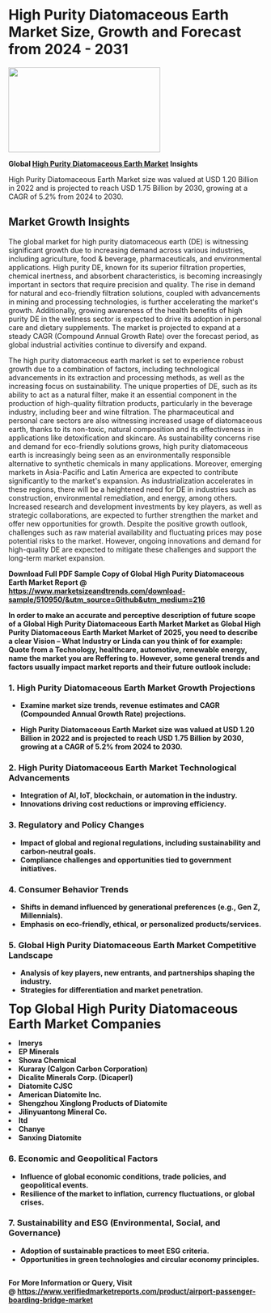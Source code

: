 <H1>High Purity Diatomaceous Earth Market Size, Growth and Forecast from 2024 - 2031</H1><img class="aligncenter size-medium wp-image-584254" src="https://thirdeyenews.in/wp-content/uploads/2024/09/Global-Market-Research-300x168.jpeg" alt="" width="300" height="168" /><p><strong>Global&nbsp;<a href="https://www.marketsizeandtrends.com/download-sample/510950/&amp;utm_source=Github&utm_medium=216">High Purity Diatomaceous Earth Market</a> Insights</strong></p><p>High Purity Diatomaceous Earth Market size was valued at USD 1.20 Billion in 2022 and is projected to reach USD 1.75 Billion by 2030, growing at a CAGR of 5.2% from 2024 to 2030.</p><p><h2>Market Growth Insights</h2> <p>The global market for high purity diatomaceous earth (DE) is witnessing significant growth due to increasing demand across various industries, including agriculture, food & beverage, pharmaceuticals, and environmental applications. High purity DE, known for its superior filtration properties, chemical inertness, and absorbent characteristics, is becoming increasingly important in sectors that require precision and quality. The rise in demand for natural and eco-friendly filtration solutions, coupled with advancements in mining and processing technologies, is further accelerating the market's growth. Additionally, growing awareness of the health benefits of high purity DE in the wellness sector is expected to drive its adoption in personal care and dietary supplements. The market is projected to expand at a steady CAGR (Compound Annual Growth Rate) over the forecast period, as global industrial activities continue to diversify and expand. </p> <p><strong></strong></p> <p>The high purity diatomaceous earth market is set to experience robust growth due to a combination of factors, including technological advancements in its extraction and processing methods, as well as the increasing focus on sustainability. The unique properties of DE, such as its ability to act as a natural filter, make it an essential component in the production of high-quality filtration products, particularly in the beverage industry, including beer and wine filtration. The pharmaceutical and personal care sectors are also witnessing increased usage of diatomaceous earth, thanks to its non-toxic, natural composition and its effectiveness in applications like detoxification and skincare. As sustainability concerns rise and demand for eco-friendly solutions grows, high purity diatomaceous earth is increasingly being seen as an environmentally responsible alternative to synthetic chemicals in many applications. Moreover, emerging markets in Asia-Pacific and Latin America are expected to contribute significantly to the market's expansion. As industrialization accelerates in these regions, there will be a heightened need for DE in industries such as construction, environmental remediation, and energy, among others. Increased research and development investments by key players, as well as strategic collaborations, are expected to further strengthen the market and offer new opportunities for growth. Despite the positive growth outlook, challenges such as raw material availability and fluctuating prices may pose potential risks to the market. However, ongoing innovations and demand for high-quality DE are expected to mitigate these challenges and support the long-term market expansion. </p> <p><strong></p><p><span class=""><strong>Download Full PDF Sample Copy of Global High Purity Diatomaceous Earth Market Report</strong> @ <a href="https://www.marketsizeandtrends.com/download-sample/510950/&amp;utm_source=Github&utm_medium=216" target="_blank">https://www.marketsizeandtrends.com/download-sample/510950/&amp;utm_source=Github&utm_medium=216</a></span></p><p>In order to make an accurate and perceptive description of future scope of a Global&nbsp;High Purity Diatomaceous Earth Market Market as Global&nbsp;High Purity Diatomaceous Earth Market Market of 2025, you need to describe a clear Vision &ndash; What Industry or Linda can you think of for example: Quote from a Technology, healthcare, automotive, renewable energy, name the market you are Reffering to. However, some general trends and factors usually impact market reports and their future outlook include:</p><h3>1.&nbsp;<strong>High Purity Diatomaceous Earth Market Growth Projections</strong></h3><ul><li>Examine market size trends, revenue estimates and CAGR (Compounded Annual Growth Rate) projections.</li><li><p>High Purity Diatomaceous Earth Market size was valued at USD 1.20 Billion in 2022 and is projected to reach USD 1.75 Billion by 2030, growing at a CAGR of 5.2% from 2024 to 2030.</p></li></ul><h3>2.&nbsp;<strong>High Purity Diatomaceous Earth Market Technological Advancements</strong></h3><ul><li>Integration of AI, IoT, blockchain, or automation in the industry.</li><li>Innovations driving cost reductions or improving efficiency.</li></ul><h3>3.&nbsp;<strong>Regulatory and Policy Changes</strong></h3><ul><li>Impact of global and regional regulations, including sustainability and carbon-neutral goals.</li><li>Compliance challenges and opportunities tied to government initiatives.</li></ul><h3>4.&nbsp;<strong>Consumer Behavior Trends</strong></h3><ul><li>Shifts in demand influenced by generational preferences (e.g., Gen Z, Millennials).</li><li>Emphasis on eco-friendly, ethical, or personalized products/services.</li></ul><h3>5.&nbsp;<strong>Global High Purity Diatomaceous Earth Market Competitive Landscape</strong></h3><ul><li>Analysis of key players, new entrants, and partnerships shaping the industry.</li><li>Strategies for differentiation and market penetration.</li></ul><p data-pm-slice="1 1 []"><span style="color: inherit; font-family: inherit; font-size: 25px;">Top Global High Purity Diatomaceous Earth Market Companies</span></p><div class="" data-test-id=""><p><li>Imerys</li><li> EP Minerals</li><li> Showa Chemical</li><li> Kuraray (Calgon Carbon Corporation)</li><li> Dicalite Minerals Corp. (Dicaperl)</li><li> Diatomite CJSC</li><li> American Diatomite Inc.</li><li> Shengzhou Xinglong Products of Diatomite</li><li> Jilinyuantong Mineral Co.</li><li>ltd</li><li> Chanye</li><li> Sanxing Diatomite</li></p></div><h3>6.&nbsp;<strong>Economic and Geopolitical Factors</strong></h3><ul><li>Influence of global economic conditions, trade policies, and geopolitical events.</li><li>Resilience of the market to inflation, currency fluctuations, or global crises.</li></ul><h3>7.&nbsp;<strong>Sustainability and ESG (Environmental, Social, and Governance)</strong></h3><ul><li>Adoption of sustainable practices to meet ESG criteria.</li><li>Opportunities in green technologies and circular economy principles.</li></ul><h2><strong style="font-size: 14px;">For More Information or Query, Visit @&nbsp;</strong><a style="background-color: #ffffff; font-size: 14px;" href="https://www.marketsizeandtrends.com/report/high-purity-diatomaceous-earth-market/" target="_blank">https://www.verifiedmarketreports.com/product/airport-passenger-boarding-bridge-market</a></h2>
